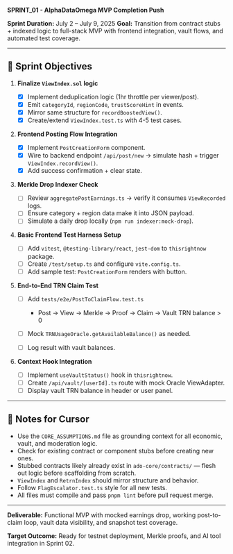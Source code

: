 **SPRINT\_01 - AlphaDataOmega MVP Completion Push**

**Sprint Duration:** July 2 – July 9, 2025
**Goal:** Transition from contract stubs + indexed logic to full-stack MVP with frontend integration, vault flows, and automated test coverage.

---

## 🎯 Sprint Objectives

1. **Finalize `ViewIndex.sol` logic**

   * [x] Implement deduplication logic (1hr throttle per viewer/post).
   * [x] Emit `categoryId`, `regionCode`, `trustScoreHint` in events.
   * [x] Mirror same structure for `recordBoostedView()`.
   * [x] Create/extend `ViewIndex.test.ts` with 4-5 test cases.

2. **Frontend Posting Flow Integration**

   * [x] Implement `PostCreationForm` component.
   * [x] Wire to backend endpoint `/api/post/new` → simulate hash + trigger `ViewIndex.recordView()`.
   * [x] Add success confirmation + clear state.

3. **Merkle Drop Indexer Check**

   * [ ] Review `aggregatePostEarnings.ts` → verify it consumes `ViewRecorded` logs.
   * [ ] Ensure category + region data make it into JSON payload.
   * [ ] Simulate a daily drop locally (`npm run indexer:mock-drop`).

4. **Basic Frontend Test Harness Setup**

   * [ ] Add `vitest`, `@testing-library/react`, `jest-dom` to `thisrightnow` package.
   * [ ] Create `/test/setup.ts` and configure `vite.config.ts`.
   * [ ] Add sample test: `PostCreationForm` renders with button.

5. **End-to-End TRN Claim Test**

   * [ ] Add `tests/e2e/PostToClaimFlow.test.ts`

     * Post → View → Merkle → Proof → Claim → Vault TRN balance > 0
   * [ ] Mock `TRNUsageOracle.getAvailableBalance()` as needed.
   * [ ] Log result with vault balances.

6. **Context Hook Integration**

   * [ ] Implement `useVaultStatus()` hook in `thisrightnow`.
   * [ ] Create `/api/vault/[userId].ts` route with mock Oracle ViewAdapter.
   * [ ] Display vault TRN balance in header or user panel.

---

## 🧠 Notes for Cursor

* Use the `CORE_ASSUMPTIONS.md` file as grounding context for all economic, vault, and moderation logic.
* Check for existing contract or component stubs before creating new ones.
* Stubbed contracts likely already exist in `ado-core/contracts/` — flesh out logic before scaffolding from scratch.
* `ViewIndex` and `RetrnIndex` should mirror structure and behavior.
* Follow `FlagEscalator.test.ts` style for all new tests.
* All files must compile and pass `pnpm lint` before pull request merge.

---

**Deliverable:**
Functional MVP with mocked earnings drop, working post-to-claim loop, vault data visibility, and snapshot test coverage.

**Target Outcome:**
Ready for testnet deployment, Merkle proofs, and AI tool integration in Sprint 02.
